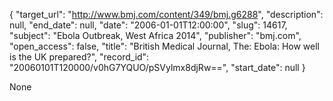 {
  "target_url": "http://www.bmj.com/content/349/bmj.g6288", 
  "description": null, 
  "end_date": null, 
  "date": "2006-01-01T12:00:00", 
  "slug": 14617, 
  "subject": "Ebola Outbreak, West Africa 2014", 
  "publisher": "bmj.com", 
  "open_access": false, 
  "title": "British Medical Journal, The: Ebola: How well is the UK prepared?", 
  "record_id": "20060101T120000/v0hG7YQUO/pSVylmx8djRw==", 
  "start_date": null
}

None